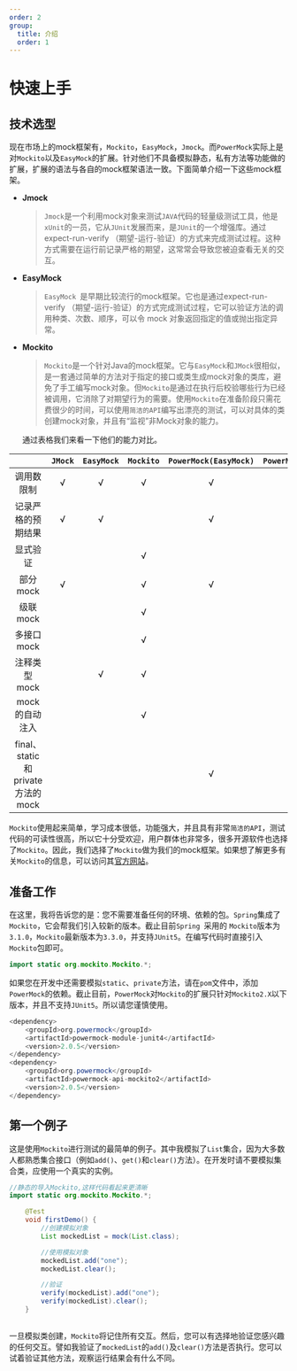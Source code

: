 ```yaml
---
order: 2
group: 
  title: 介绍
  order: 1
---
```


# 快速上手

## 技术选型

​		现在市场上的mock框架有，`Mockito`，`EasyMock`，`Jmock`。而`PowerMock`实际上是对`Mockito`以及`EasyMock`的扩展。针对他们不具备模拟静态，私有方法等功能做的扩展，扩展的语法与各自的mock框架语法一致。下面简单介绍一下这些mock框架。

- **Jmock**

  > `Jmock`是一个利用mock对象来测试`JAVA`代码的轻量级测试工具，他是`xUnit`的一员，它从`JUnit`发展而来，是`JUnit`的一个增强库。通过expect-run-verify （期望-运行-验证）的方式来完成测试过程。这种方式需要在运行前记录严格的期望，这常常会导致您被迫查看无关的交互。

- **EasyMock**

  > `EasyMock `是早期比较流行的mock框架。它也是通过expect-run-verify （期望-运行-验证）的方式完成测试过程，它可以验证方法的调用种类、次数、顺序，可以令 mock 对象返回指定的值或抛出指定异常。

- **Mockito**

  > `Mockito`是一个针对Java的mock框架。它与`EasyMock`和`JMock`很相似，是一套通过简单的方法对于指定的接口或类生成mock对象的类库，避免了手工编写mock对象。但`Mockito`是通过在执行后校验哪些行为已经被调用，它消除了对期望行为的需要。使用`Mockito`在准备阶段只需花费很少的时间，可以使用`简洁的API`编写出漂亮的测试，可以对具体的类创建mock对象，并且有“监视”非Mock对象的能力。 

  通过表格我们来看一下他们的能力对比。

|                                  | `JMock` | `EasyMock` | `Mockito` | `PowerMock(EasyMock)` | `PowerMock(Mockito) ` |
| :------------------------------: | :-----: | :--------: | :-------: | :-------------------: | :-------------------: |
|            调用数限制            |    √    |     √      |     √     |           √           |           √           |
|        记录严格的预期结果        |    √    |     √      |           |           √           |                       |
|             显式验证             |         |            |     √     |                       |           √           |
|             部分mock             |    √    |            |     √     |           √           |           √           |
|             级联mock             |         |            |     √     |                       |           √           |
|            多接口mock            |         |            |     √     |                       |           √           |
|           注释类型mock           |         |     √      |     √     |                       |           √           |
|          mock的自动注入          |         |            |     √     |                       |           √           |
| final、static和private方法的mock |         |            |           |           √           |           √           |

​		`Mockito`使用起来简单，学习成本很低，功能强大，并且具有非常`简洁的API`，测试代码的可读性很高，所以它十分受欢迎，用户群体也非常多，很多开源软件也选择了`Mockito`。因此，我们选择了`Mockito`做为我们的mock框架。如果想了解更多有关`Mockito`的信息，可以访问其[官方网站](https://site.mockito.org/)。

## 准备工作

​		在这里，我将告诉您的是：您不需要准备任何的环境、依赖的包。`Spring`集成了`Mockito`，它会帮我们引入较新的版本。截止目前`Spring `采用的 `Mockito`版本为`3.1.0`，`Mockito`最新版本为`3.3.0`，并支持`JUnit5`。在编写代码时直接引入`Mockito`包即可。

```java
import static org.mockito.Mockito.*;
```

​		如果您在开发中还需要模拟`static`、`private`方法，请在`pom`文件中，添加`PowerMock`的依赖。截止目前，`PowerMock`对`Mockito`的扩展只针对`Mockito2.X`以下版本，并且不支持`JUnit5`。所以请您谨慎使用。

```java
<dependency>
	<groupId>org.powermock</groupId>
	<artifactId>powermock-module-junit4</artifactId>
	<version>2.0.5</version>
</dependency>
<dependency>
	<groupId>org.powermock</groupId>
	<artifactId>powermock-api-mockito2</artifactId>
	<version>2.0.5</version>
</dependency>
```

## 第一个例子

​		这是使用`Mockito`进行测试的最简单的例子。其中我模拟了`List`集合，因为大多数人都熟悉集合接口（例如`add()`、`get()`和`clear()`方法）。在开发时请不要模拟集合类，应使用一个真实的实例。

```java
//静态的导入Mockito,这样代码看起来更清晰
import static org.mockito.Mockito.*;

    @Test
    void firstDemo() {
        //创建模拟对象
 		List mockedList = mock(List.class);

 		//使用模拟对象
 		mockedList.add("one");
 		mockedList.clear();

 		//验证
 		verify(mockedList).add("one");
 		verify(mockedList).clear();
    }
 
```

​		一旦模拟类创建，`Mockito`将记住所有交互。然后，您可以有选择地验证您感兴趣的任何交互。譬如我验证了`mockedList`的`add()`及`clear()`方法是否执行。您可以试着验证其他方法，观察运行结果会有什么不同。